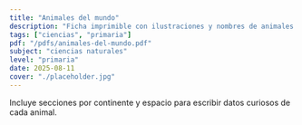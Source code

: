 ```yaml
---
title: "Animales del mundo"
description: "Ficha imprimible con ilustraciones y nombres de animales de todos los continentes."
tags: ["ciencias", "primaria"]
pdf: "/pdfs/animales-del-mundo.pdf"
subject: "ciencias naturales"
level: "primaria"
date: 2025-08-11
cover: "./placeholder.jpg"
---
```


Incluye secciones por continente y espacio para escribir datos curiosos de cada animal.
